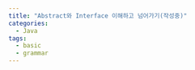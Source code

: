 ```yaml
---
title: "Abstract와 Interface 이해하고 넘어가기(작성중)"
categories:
  - Java
tags:
  - basic
  - grammar
---
```

